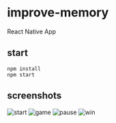 # improve-memory
React Native App

## start
    npm install
    npm start
    
## screenshots
![start](/screenshots/1.start.png)
![game](/screenshots/2.game.png)
![pause](/screenshots/3.pause.png)
![win](/screenshots/4.win.png)
